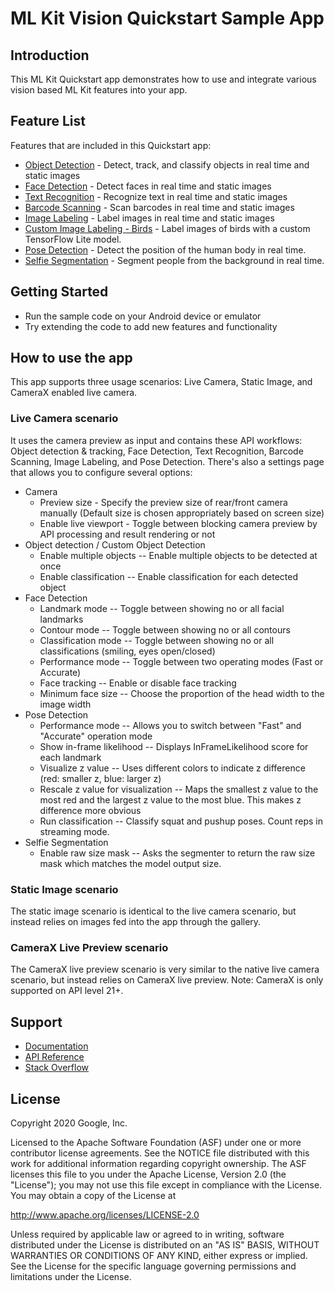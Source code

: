 # ML Kit Vision Quickstart Sample App

## Introduction

This ML Kit Quickstart app demonstrates how to use and integrate various vision based ML Kit features into your app.

## Feature List

Features that are included in this Quickstart app:
* [Object Detection](https://developers.google.com/ml-kit/vision/object-detection/android) - Detect, track, and classify objects in real time and static images
* [Face Detection](https://developers.google.com/ml-kit/vision/face-detection/android) - Detect faces in real time and static images
* [Text Recognition](https://developers.google.com/ml-kit/vision/text-recognition/android) - Recognize text in real time and static images
* [Barcode Scanning](https://developers.google.com/ml-kit/vision/barcode-scanning/android)  - Scan barcodes in real time and static images
* [Image Labeling](https://developers.google.com/ml-kit/vision/image-labeling/android) - Label images in real time and static images
* [Custom Image Labeling - Birds](https://developers.google.com/ml-kit/vision/image-labeling/custom-models/android) - Label images of birds with a custom TensorFlow Lite model.
* [Pose Detection](https://developers.google.com/ml-kit/vision/pose-detection/android) - Detect the position of the human body in real time.
* [Selfie Segmentation](https://developers.google.com/ml-kit/vision/selfie-segmentation/android) - Segment people from the background in real time.

## Getting Started

* Run the sample code on your Android device or emulator
* Try extending the code to add new features and functionality

## How to use the app

This app supports three usage scenarios: Live Camera, Static Image, and CameraX enabled live camera.

### Live Camera scenario
It uses the camera preview as input and contains these API workflows: Object detection & tracking, Face Detection, Text Recognition, Barcode Scanning, Image Labeling, and Pose Detection. There's also a settings page that allows you to configure several options:
* Camera
    * Preview size - Specify the preview size of rear/front camera manually (Default size is chosen appropriately based on screen size)
    * Enable live viewport - Toggle between blocking camera preview by API processing and result rendering or not
* Object detection / Custom Object Detection
    * Enable multiple objects -- Enable multiple objects to be detected at once
    * Enable classification -- Enable classification for each detected object
* Face Detection
    * Landmark mode -- Toggle between showing no or all facial landmarks
    * Contour mode -- Toggle between showing no or all contours
    * Classification mode -- Toggle between showing no or all classifications (smiling, eyes open/closed)
    * Performance mode -- Toggle between two operating modes (Fast or Accurate)
    * Face tracking -- Enable or disable face tracking
    * Minimum face size -- Choose the proportion of the head width to the image width
* Pose Detection
    * Performance mode -- Allows you to switch between "Fast" and "Accurate" operation mode
    * Show in-frame likelihood -- Displays InFrameLikelihood score for each landmark
    * Visualize z value -- Uses different colors to indicate z difference (red: smaller z, blue: larger z)
    * Rescale z value for visualization -- Maps the smallest z value to the most red and the largest z value to the most blue. This makes z difference more obvious
    * Run classification -- Classify squat and pushup poses. Count reps in streaming mode.
* Selfie Segmentation
    * Enable raw size mask -- Asks the segmenter to return the raw size mask which matches the model output size.

### Static Image scenario
The static image scenario is identical to the live camera scenario, but instead relies on images fed into the app through the gallery.

### CameraX Live Preview scenario
The CameraX live preview scenario is very similar to the native live camera scenario, but instead relies on CameraX live preview. Note: CameraX is only supported on API level 21+.

## Support

* [Documentation](https://developers.google.com/ml-kit/guides)
* [API Reference](https://developers.google.com/ml-kit/reference/android)
* [Stack Overflow](https://stackoverflow.com/questions/tagged/google-mlkit)

## License

Copyright 2020 Google, Inc.

Licensed to the Apache Software Foundation (ASF) under one or more contributor
license agreements.  See the NOTICE file distributed with this work for
additional information regarding copyright ownership.  The ASF licenses this
file to you under the Apache License, Version 2.0 (the "License"); you may not
use this file except in compliance with the License.  You may obtain a copy of
the License at

  http://www.apache.org/licenses/LICENSE-2.0

Unless required by applicable law or agreed to in writing, software
distributed under the License is distributed on an "AS IS" BASIS, WITHOUT
WARRANTIES OR CONDITIONS OF ANY KIND, either express or implied.  See the
License for the specific language governing permissions and limitations under
the License.
